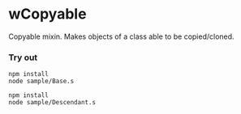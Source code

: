 # wCopyable

Copyable mixin. Makes objects of a class able to be copied/cloned.

### Try out
```
npm install
node sample/Base.s
```
```
npm install
node sample/Descendant.s
```






